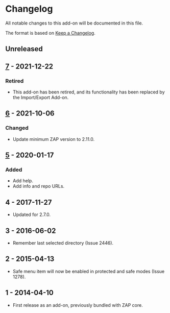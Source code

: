 # Changelog
All notable changes to this add-on will be documented in this file.

The format is based on [Keep a Changelog](https://keepachangelog.com/en/1.0.0/).

## Unreleased


## [7] - 2021-12-22
### Retired
- This add-on has been retired, and its functionality has been replaced by the Import/Export Add-on.

## [6] - 2021-10-06
### Changed
- Update minimum ZAP version to 2.11.0.

## [5] - 2020-01-17
### Added
- Add help.
- Add info and repo URLs.

## 4 - 2017-11-27

- Updated for 2.7.0.

## 3 - 2016-06-02

- Remember last selected directory (Issue 2446).

## 2 - 2015-04-13

- Safe menu item will now be enabled in protected and safe modes (Issue 1278).

## 1 - 2014-04-10

- First release as an add-on, previously bundled with ZAP core.

[7]: https://github.com/zaproxy/zap-extensions/releases/saverawmessage-v7
[6]: https://github.com/zaproxy/zap-extensions/releases/saverawmessage-v6
[5]: https://github.com/zaproxy/zap-extensions/releases/saverawmessage-v5
